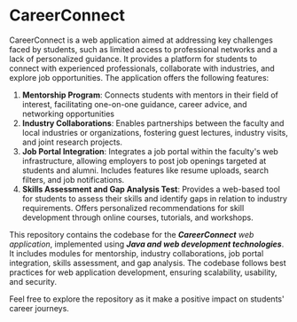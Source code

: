 # CareerConnect
CareerConnect is a web application aimed at addressing key challenges faced by students, such as limited access to professional networks and a lack of personalized guidance. It provides a platform for students to connect with experienced professionals, collaborate with industries, and explore job opportunities. The application offers the following features:

<ol>
  <li> <b>Mentorship Program</b>: Connects students with mentors in their field of interest, facilitating one-on-one guidance, career advice, and networking opportunities </li>
  
  <li><b>Industry Collaborations</b>: Enables partnerships between the faculty and local industries or organizations, fostering guest lectures, industry visits, and joint research projects.</li>
  
  <li><b>Job Portal Integration</b>: Integrates a job portal within the faculty's web infrastructure, allowing employers to post job openings targeted at students and alumni. Includes features like resume uploads, search filters, and job notifications. </li>
  
 <li><b>Skills Assessment and Gap Analysis Test</b>: Provides a web-based tool for students to assess their skills and identify gaps in relation to industry requirements. Offers personalized recommendations for skill development through online courses, tutorials, and workshops.</li>
</ol>

This repository contains the codebase for the <em><b>CareerConnect</b> web application</em>, implemented using <em><b>Java and web development technologies</b></em>. It includes modules for mentorship, industry collaborations, job portal integration, skills assessment, and gap analysis. The codebase follows best practices for web application development, ensuring scalability, usability, and security.

Feel free to explore the repository as it make a positive impact on students' career journeys.
